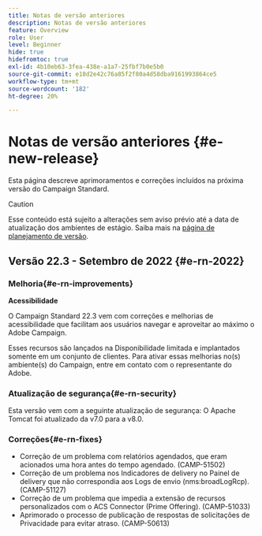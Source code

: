 ```yaml
---
title: Notas de versão anteriores
description: Notas de versão anteriores
feature: Overview
role: User
level: Beginner
hide: true
hidefromtoc: true
exl-id: 4b10eb63-3fea-438e-a1a7-25fbf7b0e5b0
source-git-commit: e18d2e42c76a85f2f80a4d58dba9161993864ce5
workflow-type: tm+mt
source-wordcount: '182'
ht-degree: 20%

---
```



# Notas de versão anteriores {#e-new-release}

Esta página descreve aprimoramentos e correções incluídos na próxima versão do Campaign Standard.

>[!CAUTION]
>
> Esse conteúdo está sujeito a alterações sem aviso prévio até a data de atualização dos ambientes de estágio. Saiba mais na [página de planejamento de versão](../../rn/using/release-planning.md).

## Versão 22.3 - Setembro de 2022 {#e-rn-2022}

### Melhoria{#e-rn-improvements}

**Acessibilidade**

O Campaign Standard 22.3 vem com correções e melhorias de acessibilidade que facilitam aos usuários navegar e aproveitar ao máximo o Adobe Campaign.

Esses recursos são lançados na Disponibilidade limitada e implantados somente em um conjunto de clientes. Para ativar essas melhorias no(s) ambiente(s) do Campaign, entre em contato com o representante do Adobe.

<!--
* **Data retention**

    Data retention periods have been reduced to avoid overloading Campaign server. However, you can still modify these values and define a custom period of time based on your needs and data retention policies. To change retention periods, contact Adobe.
-->

### Atualização de segurança{#e-rn-security}

Esta versão vem com a seguinte atualização de segurança: O Apache Tomcat foi atualizado da v7.0 para a v8.0.

### Correções{#e-rn-fixes}

* Correção de um problema com relatórios agendados, que eram acionados uma hora antes do tempo agendado. (CAMP-51502)
* Correção de um problema nos Indicadores de delivery no Painel de delivery que não correspondia aos Logs de envio (nms:broadLogRcp). (CAMP-51127)
* Correção de um problema que impedia a extensão de recursos personalizados com o ACS Connector (Prime Offering). (CAMP-51033)
* Aprimorado o processo de publicação de respostas de solicitações de Privacidade para evitar atraso. (CAMP-50613)